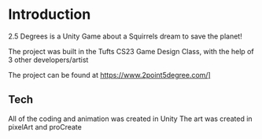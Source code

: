 # Introduction
2.5 Degrees is a Unity Game about a Squirrels dream to save the planet! 

The project was built in the Tufts CS23 Game Design Class, with the help of 3 other developers/artist

The project can be found at https://www.2point5degree.com/]

## Tech
All of the coding and animation was created in Unity
The art was created in pixelArt and proCreate
